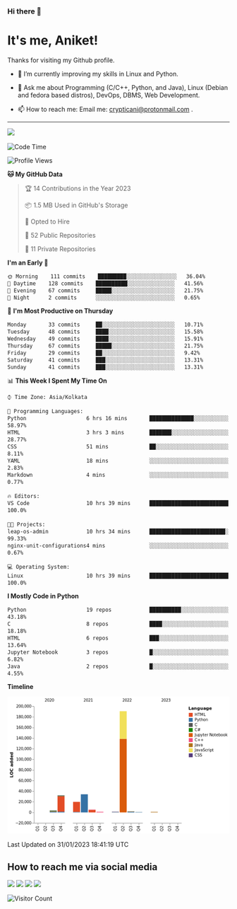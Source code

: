 ### Hi there 👋

   # It's me, Aniket!
   Thanks for visiting my Github profile.

<!--
**crypticani/crypticani** is a ✨ _special_ ✨ repository because its `README.md` (this file) appears on your GitHub profile. -->

- 🌱 I’m currently improving my skills in Linux and Python.

- 💬 Ask me about Programming (C/C++, Python, and Java), Linux (Debian and fedora based distros), DevOps, DBMS, Web Development.

- 📫 How to reach me: Email me: crypticani@protonmail.com .

---

<a href="#"><img src="https://github-readme-stats.vercel.app/api?username=crypticani&show_icons=true&hide_border=false&layout=default&theme=dracula&count_private=true"></a>

<!--START_SECTION:waka-->
![Code Time](http://img.shields.io/badge/Code%20Time-392%20hrs%207%20mins-blue)

![Profile Views](http://img.shields.io/badge/Profile%20Views-32-blue)

**🐱 My GitHub Data** 

> 🏆 14 Contributions in the Year 2023
 > 
> 📦 1.5 MB Used in GitHub's Storage 
 > 
> 💼 Opted to Hire
 > 
> 📜 52 Public Repositories 
 > 
> 🔑 11 Private Repositories  
 > 
**I'm an Early 🐤** 

```text
🌞 Morning    111 commits    █████████░░░░░░░░░░░░░░░░   36.04% 
🌆 Daytime    128 commits    ██████████░░░░░░░░░░░░░░░   41.56% 
🌃 Evening    67 commits     █████░░░░░░░░░░░░░░░░░░░░   21.75% 
🌙 Night      2 commits      ░░░░░░░░░░░░░░░░░░░░░░░░░   0.65%

```
📅 **I'm Most Productive on Thursday** 

```text
Monday       33 commits     ██░░░░░░░░░░░░░░░░░░░░░░░   10.71% 
Tuesday      48 commits     ████░░░░░░░░░░░░░░░░░░░░░   15.58% 
Wednesday    49 commits     ████░░░░░░░░░░░░░░░░░░░░░   15.91% 
Thursday     67 commits     █████░░░░░░░░░░░░░░░░░░░░   21.75% 
Friday       29 commits     ██░░░░░░░░░░░░░░░░░░░░░░░   9.42% 
Saturday     41 commits     ███░░░░░░░░░░░░░░░░░░░░░░   13.31% 
Sunday       41 commits     ███░░░░░░░░░░░░░░░░░░░░░░   13.31%

```


📊 **This Week I Spent My Time On** 

```text
⌚︎ Time Zone: Asia/Kolkata

💬 Programming Languages: 
Python                   6 hrs 16 mins       ██████████████░░░░░░░░░░░   58.97% 
HTML                     3 hrs 3 mins        ███████░░░░░░░░░░░░░░░░░░   28.77% 
CSS                      51 mins             ██░░░░░░░░░░░░░░░░░░░░░░░   8.11% 
YAML                     18 mins             ░░░░░░░░░░░░░░░░░░░░░░░░░   2.83% 
Markdown                 4 mins              ░░░░░░░░░░░░░░░░░░░░░░░░░   0.77%

🔥 Editors: 
VS Code                  10 hrs 39 mins      █████████████████████████   100.0%

🐱‍💻 Projects: 
leap-os-admin            10 hrs 34 mins      ████████████████████████░   99.33% 
nginx-unit-configurations4 mins              ░░░░░░░░░░░░░░░░░░░░░░░░░   0.67%

💻 Operating System: 
Linux                    10 hrs 39 mins      █████████████████████████   100.0%

```

**I Mostly Code in Python** 

```text
Python                   19 repos            ██████████░░░░░░░░░░░░░░░   43.18% 
C                        8 repos             ████░░░░░░░░░░░░░░░░░░░░░   18.18% 
HTML                     6 repos             ███░░░░░░░░░░░░░░░░░░░░░░   13.64% 
Jupyter Notebook         3 repos             █░░░░░░░░░░░░░░░░░░░░░░░░   6.82% 
Java                     2 repos             █░░░░░░░░░░░░░░░░░░░░░░░░   4.55%

```


**Timeline**

![Chart not found](https://raw.githubusercontent.com/crypticani/crypticani/master/charts/bar_graph.png) 


 Last Updated on 31/01/2023 18:41:19 UTC
<!--END_SECTION:waka-->

## How to reach me via social media
<p>
<a href="https://www.linkedin.com/in/crypticani/"><img src="https://img.shields.io/badge/-LinkedIn-blue?&style=for-the-badge&logo=linkedin&logoColor=white" height=30></a> 
<a href="https://twitter.com/crypticani"><img src="https://img.shields.io/badge/twitter-%231DA1F2.svg?&style=for-the-badge&logo=twitter&logoColor=white" height=30></a> 
<a href="https://www.quora.com/profile/Cryptic-Ani"><img src="https://img.shields.io/badge/-Quora-critical?&style=for-the-badge&logo=quora&logoColor=white" height=30></a>   
<a href="https://t.me/crypticani"><img src="https://img.shields.io/badge/-Telegram-informational?&style=for-the-badge&logo=telegram&logoColor=white" height=30></a> 

</p>

![Visitor Count](https://profile-counter.glitch.me/{crypticani}/count.svg)
